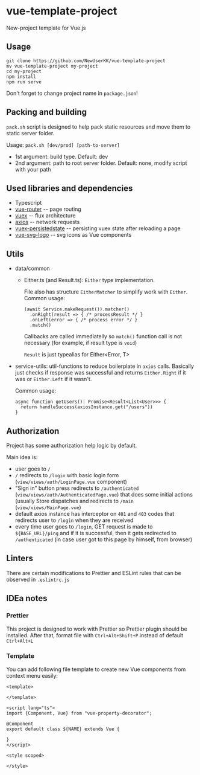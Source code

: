 # vue-template-project
New-project template for Vue.js

## Usage
```
git clone https://github.com/NewUserKK/vue-template-project
mv vue-template-project my-project
cd my-project
npm install
npm run serve
```
Don't forget to change project name in `package.json`!


## Packing and building
`pack.sh` script is designed to help pack static resources and move them to static server folder.

Usage:
`pack.sh [dev/prod] [path-to-server]`
* 1st argument: build type. Default: dev
* 2nd argument: path to root server folder. Default: none, modify script with your path


## Used libraries and dependencies
* Typescript
* [vue-router](https://router.vuejs.org) -- page routing
* [vuex](https://vuex.vuejs.org) -- flux architecture
* [axios](https://github.com/axios/axios) -- network requests
* [vuex-persistedstate](https://github.com/robinvdvleuten/vuex-persistedstate) -- persisting vuex state after reloading a page
* [vue-svg-logo](https://github.com/visualfanatic/vue-svg-loader) -- svg icons as Vue components


## Utils
* data/common
  * Either.ts (and Result.ts): `Either` type implementation.

    File also has structure `EitherMatcher` to simplify work with `Either`. Common usage:
    ```
    (await Service.makeRequest()).matcher()
      .onRight(result => { /* processResult */ }
      .onLeft(error => { /* process error */ }
      .match()
    ```
    Callbacks are called immediatelly so `match()` function call is not necessary (for example, if result type is `void`)
    
    `Result` is just typealias for Either<Error, T>
* service-utils: util-functions to reduce boilerplate in `axios` calls. Basically just checks if response was successful
  and returns `Either.Right` if it was or `Either.Left` if it wasn't.
  
  Common usage:
  ```
  async function getUsers(): Promise<Result<List<User>>> {
    return handleSuccess(axiosInstance.get("/users"))
  }
  ```
  
## Authorization
Project has some authorization help logic by default.

Main idea is:
* user goes to `/`
* `/` redirects to `/login` with basic login form (`view/views/auth/LoginPage.vue` component)
* "Sign in" button press redirects to `/authenticated` (`view/views/auth/AuthenticatedPage.vue`) that 
  does some initial actions (usually Store dispatches and redirects to `/main` (`view/views/MainPage.vue`)
* default axios instance has interceptor on `401` and `403` codes that redirects user to `/login` when they are received
* every time user goes to `/login`, GET request is made to `${BASE_URL}/ping` and if it is successful, then it gets redirected
  to `/authenticated` (in case user got to this page by himself, from browser)


## Linters
There are certain modifications to Prettier and ESLint rules that can be observed in `.eslintrc.js`


## IDEa notes
### Prettier
This project is designed to work with Prettier so Prettier plugin should be installed. After that, format file with `Ctrl+Alt+Shift+P` instead of default `Ctrl+Alt+L`

### Template
You can add following file template to create new Vue components from context menu easily:

```
<template>

</template>

<script lang="ts">
import {Component, Vue} from "vue-property-decorator";

@Component
export default class ${NAME} extends Vue {

}
</script>

<style scoped>

</style>
```
